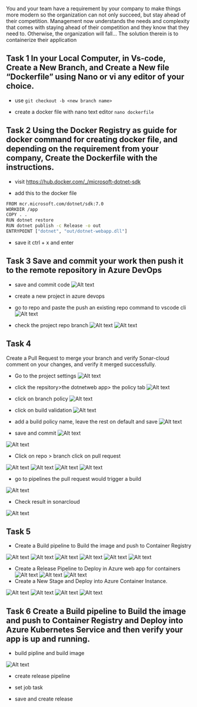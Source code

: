 You and your team have a requirement by your company to make things more modern so the organization can not only succeed, but stay ahead of their competition. Management now understands the needs and complexity that comes with staying ahead of their competition and they know that they need to. Otherwise, the organization will fall… The solution therein is to containerize their application


## Task 1 In your Local Computer, in Vs-code, Create a New Branch, and Create a New file  “Dockerfile”  using Nano or vi  any editor of your choice.




- use `git checkout -b <new branch name>`




- create a docker file with nano text editor
`nano dockerfile`



## Task 2 Using the Docker Registry as guide for docker command for creating docker file, and depending on the requirement from your company, Create the Dockerfile with the instructions.

- visit https://hub.docker.com/_/microsoft-dotnet-sdk


- add this to the docker file

```sh
FROM mcr.microsoft.com/dotnet/sdk:7.0
WORKDIR /app
COPY . .
RUN dotnet restore
RUN dotnet publish -c Release -o out
ENTRYPOINT ["dotnet", "out/dotnet-webapp.dll"]

```

- save it ctrl + x and enter



## Task 3 Save and commit your work then push it  to the remote repository in Azure DevOps

- save and commit code
![Alt text](images/save%20and%20commit.png)

- create a new project in azure devops


- go to repo and paste the push an existing repo command to vscode cli
![Alt text](images/dotnet%20repo.png)

- check the project repo branch
![Alt text](images/dotnet%20docker%20branch.png)
![Alt text](images/dotnet%20docker%20branch1.png)

## Task 4 
Create a Pull Request to merge your branch and verify Sonar-cloud comment on your changes, and verify it merged successfully.

- Go to the project settings 
![Alt text](images/repo.png)
- click the repsitory>the dotnetweb app> the policy tab
![Alt text](images/repo%201.png)
- click on branch policy
![Alt text](images/repo%203.png)
- click on build validation
![Alt text](images/repo%204.png)

- add a build policy name, leave the rest on default  and save
![Alt text](images/repo%205.png)

- save and commit 
![Alt text](images/save%20and%20commit.png)

![Alt text](images/git%20merge%201.png)

- Click on repo > branch click on pull request

![Alt text](images/pull%20req.png)
![Alt text](images/pull%20req%201.png)
![Alt text](images/pull%20req%202.png)
![Alt text](images/pull%20req%203.png)



- go to pipelines the pull request would trigger a build 

![Alt text](images/pull%20req%20project%20settings.png)


- Check result in sonarcloud

![Alt text](images/sonar%20pull%20request.png)




## Task 5 

- Create a Build pipeline to Build the image and push to Container Registry

![Alt text](images/create%20build%20pipeline.png)
![Alt text](images/create%20build%20pipeline%201.png)
![Alt text](images/create%20build%20pipeline%202.png)
![Alt text](images/build%20successful.png)
![Alt text](images/check%20registry.png)
![Alt text](images/image%20in%20ACR.png)

- Create a Release Pipeline to Deploy in Azure web app for containers
![Alt text](images/release%20pipeline%20for%20container%20app.png)
![Alt text](images/sucess.png)
![Alt text](images/sucess1.png)
- Create a New Stage and Deploy into Azure Container Instance.

![Alt text](images/ACI.png)
![Alt text](images/ACI%201.png)
![Alt text](images/ACI%20result.png)
![Alt text](images/ACI%20result1.png)



## Task 6 Create a Build pipeline to Build the image and push to Container Registry and Deploy into Azure Kubernetes Service and then verify your app is up and running.

- build pipline and build image

![Alt text](images/aks%20build%20image.png)

- create release pipeline

- set job task

- save and create release

 